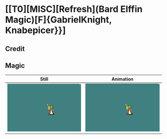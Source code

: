 # [\[T0\]\[MISC\]\[Refresh\]\(Bard Elffin Magic\)\[F\]{GabrielKnight, Knabepicer}}]

## Credit


	
## Magic

| Still | Animation |
| :---: | :-------: |
| ![Magic still](./Magic_000.png) | ![Magic animation](./Magic.gif) |
